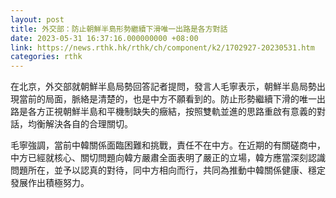 ```yaml
---
layout: post
title: 外交部：防止朝鮮半島形勢繼續下滑唯一出路是各方對話
date: 2023-05-31 16:37:16.000000000 +08:00
link: https://news.rthk.hk/rthk/ch/component/k2/1702927-20230531.htm
categories: rthk
---
```


在北京，外交部就朝鮮半島局勢回答記者提問，發言人毛寧表示，朝鮮半島局勢出現當前的局面，脈絡是清楚的，也是中方不願看到的。防止形勢繼續下滑的唯一出路是各方正視朝鮮半島和平機制缺失的癥結，按照雙軌並進的思路重啟有意義的對話，均衡解決各自的合理關切。

毛寧強調，當前中韓關係面臨困難和挑戰，責任不在中方。在近期的有關磋商中，中方已經就核心、關切問題向韓方嚴肅全面表明了嚴正的立場，韓方應當深刻認識問題所在，並予以認真的對待，同中方相向而行，共同為推動中韓關係健康、穩定發展作出積極努力。
